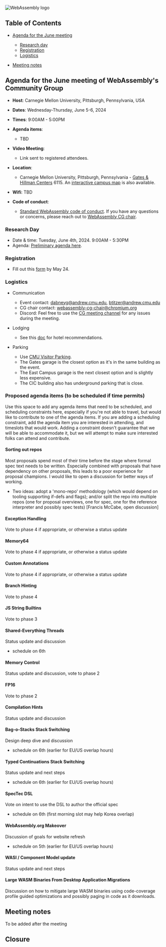 ![WebAssembly logo](/images/WebAssembly.png)

## Table of Contents

* [Agenda for the June meeting](#agenda-for-the-June-meeting-of-webassemblys-community-group)
    
   * [Research day](#research-day) 
   * [Registration](#registration)
   * [Logistics](#logistics)

* [Meeting notes](#meeting-notes)


## Agenda for the June meeting of WebAssembly's Community Group

- **Host**: Carnegie Mellon University, Pittsburgh, Pennsylvania, USA
- **Dates**: Wednesday-Thursday, June 5-6, 2024
- **Times**: 9:00AM - 5:00PM
- **Agenda items**: 
    - TBD
- **Video Meeting**:
    - Link sent to registered attendees.
- **Location**:
    - Carnegie Mellon University, Pittsburgh, Pennsylvania - [Gates & Hillman Centers](https://maps.app.goo.gl/yG2fozWrGsf4GMua8) 6115. An [interactive campus map](https://map.concept3d.com/?id=192#!ct/19362,7382,1568,0,7308?m/15778?s/gates?mc/40.44504249681714,-79.94456500000001?z/17.1611187129103?lvl/0?share) is also available.

- **Wifi**: TBD
- **Code of conduct**:
    - [Standard WebAssembly code of conduct](https://github.com/WebAssembly/meetings/blob/main/CODE_OF_CONDUCT.md). If you have any questions or concerns, please reach out to [WebAssembly CG chair](mailto:webassembly-cg-chair@chromium.org).

### Research Day

- Date & time: Tuesday, June 4th, 2024. 9:00AM - 5:30PM 
- Agenda: [Preliminary agenda here](https://www.cs.cmu.edu/~wasm/wasm-research-day-2024.html).

### Registration

- Fill out this [form](https://forms.gle/ahNN9e7Nwc8W9PtQ7) by May 24.

### Logistics

- Communication
    - Event contact: dabneyg@andrew.cmu.edu, btitzer@andrew.cmu.edu 
    - CG chair contact: webassembly-cg-chair@chromium.org 
    - Discord: Feel free to use the [CG meeting channel](https://discord.com/channels/453584038356058112/1228021998647509013) for any issues during the meeting.
 
- Lodging
    - See this [doc](https://docs.google.com/document/d/1Hjfl6QnqVQuXjFZ9vuP0vTMl0sQhBhupu_vfg2XbE5Q/edit) for hotel recommendations.

- Parking
    - Use [CMU Visitor Parking](https://www.cmu.edu/transportation/park/visitor.html).
    - The Gates garage is the closest option as it's in the same building as the event.
    - The East Campus garage is the next closest option and is slightly less expensive.
    - The CIC building also has underground parking that is close.

### Proposed agenda items (to be scheduled if time permits)
Use this space to add any agenda items that need to be scheduled, and scheduling constraints here, especially if you're not able to travel, but would like to contribute to one of the agenda items. If you are adding a scheduling constraint, add the agenda item you are interested in attending, and timeslots that would work.
Adding a constraint doesn't guarantee that we will be able to accommodate it, but we will attempt to make sure interested folks can attend and contribute. 

#### Sorting out repos
Most proposals spend most of their time before the stage where formal spec text needs to be written. Especially combined with proposals that have dependency on other proposals, this leads to a poor experience for proposal champions. I would like to open a discussion for better ways of working.

 - Two ideas: adopt a 'mono-repo' methodology (which would depend on tooling supporting if-defs and flags); and/or split the repo into multiple repos (one for proposal overviews, one for spec, one for the reference interpreter and possibly spec tests) [Francis McCabe, open discussion]

#### Exception Handling
Vote to phase 4 if appropriate, or otherwise a status update

#### Memory64
Vote to phase 4 if appropriate, or otherwise a status update

#### Custom Annotations
Vote to phase 4 if appropriate, or otherwise a status update

#### Branch Hinting
Vote to phase 4

#### JS String Builtins
Vote to phase 3

#### Shared-Everything Threads
Status update and discussion
- schedule on 6th

#### Memory Control
Status update and discussion, vote to phase 2

#### FP16
Vote to phase 2

#### Compilation Hints
Status update and discussion

#### Bag-o-Stacks Stack Switching
Design deep dive and discussion
- schedule on 6th (earlier for EU/US overlap hours)

#### Typed Continuations Stack Switching
Status update and next steps
- schedule on 6th (earlier for EU/US overlap hours)

#### SpecTec DSL
Vote on intent to use the DSL to author the official spec
- schedule on 6th (first morning slot may help Korea overlap)

#### WebAssembly.org Makeover
Discussion of goals for website refresh
- schedule on 5th (earlier for EU/US overlap hours)

#### WASI / Component Model update
Status update and next steps

#### Large WASM Binaries From Desktop Application Migrations
Discussion on how to mitigate large WASM binaries using code-coverage profile guided optimizations and possibly paging in code as it downloads.

## Meeting notes
To be added after the meeting

## Closure
